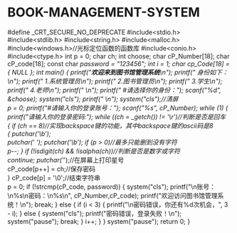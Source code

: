 # BOOK-MANAGEMENT-SYSTEM
#define _CRT_SECURE_NO_DEPRECATE
#include<stdio.h>
#include<stdlib.h>
#include<string.h>
#include<malloc.h>
#include<windows.h>//光标定位函数的函数库 
#include<conio.h>  
#include<ctype.h> 
	int p = 0;
	char ch;
	int choose;
	char cP_Number[18];
	char cP_code[18];
	const char *password = "123456";
	int i = 1;
	char cp_Code[18] = { NULL };
int main()
{
	printf("**********欢迎来到图书馆管理系统**********\n");
	printf(" 身份如下： \n");
	printf("   1.系统管理员\n");
	printf("   2.图书管理员\n");
	printf("   3.学生\n");
	printf("   4.老师\n");
	printf("                                          \n");
	printf("  #请选择你的身份：");
	scanf("%d", &choose);
	system("cls");
	printf("                                          \n");
	system("cls");//清屏  
	p = 0;
	printf("#请输入你的登录账号：");
	scanf("%s", cP_Number);
	while (1)
	{
		printf("请输入你的登录密码:");
		while ((ch = _getch()) != '\r')//判断是否是回车  
		{
			if (ch == 8)//实现backspace键的功能，其中backspace键的ascii码是8  
			{
				putchar('\b');  
				putchar(' ');
				putchar('\b');
				if (p > 0)//最多只能删到没有字符  
				p--;
			}
			if (!isdigit(ch) && !isalpha(ch))//判断是否是数字或字符  
				continue;
			putchar('*');//在屏幕上打印星号  
			cP_code[p++] = ch;//保存密码  
		}
		cP_code[p] = '\0';//结束字符串  
		p = 0;
		if (!strcmp(cP_code, password))
		{
			system("cls");
			printf("\n账号：\n%s\n密码：\n%s\n", cP_Number,cP_code);
			printf("欢迎访问图书馆管理系统！\n");
			break;
		}
		else
		{
			if (i < 3)
			{
				printf("\n密码错误，你还有%d次机会，", 3 - i);
			}
			else
			{
				system("cls");
				printf("密码错误，登录失败！\n");
				system("pause");
				break;
			}
			i++;
		}
	}
	system("pause");
	return 0;
}
